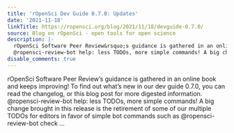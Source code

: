 ```yaml
---
title: 'rOpenSci Dev Guide 0.7.0: Updates'
date: '2021-11-18'
linkTitle: https://ropensci.org/blog/2021/11/18/devguide-0.7.0/
source: Blog on rOpenSci - open tools for open science
description: |-
  rOpenSci Software Peer Review&rsquo;s guidance is gathered in an online book and keeps improving! To find out what&rsquo;s new in our dev guide 0.7.0, you can read the changelog, or this blog post for more digested information.
  @ropensci-review-bot help: less TODOs, more simple commands! A big change brought in this release is the retirement of some of our multiple TODOs for editors in favor of simple bot commands such as @ropensci-review-bot check ...
disable_comments: true
---
```

rOpenSci Software Peer Review&rsquo;s guidance is gathered in an online book and keeps improving! To find out what&rsquo;s new in our dev guide 0.7.0, you can read the changelog, or this blog post for more digested information.
@ropensci-review-bot help: less TODOs, more simple commands! A big change brought in this release is the retirement of some of our multiple TODOs for editors in favor of simple bot commands such as @ropensci-review-bot check ...